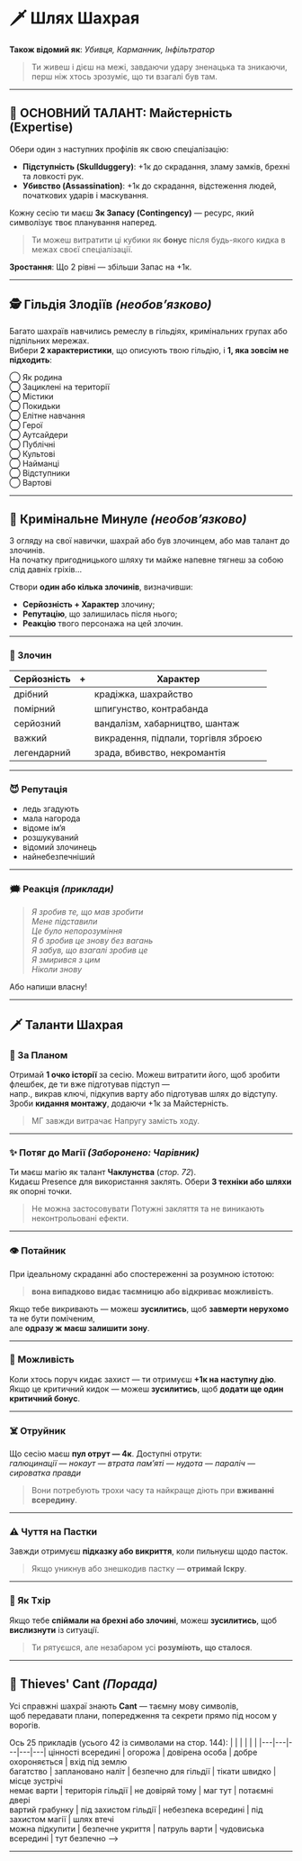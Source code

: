 # 🗡️ Шлях Шахрая

**Також відомий як**: *Убивця, Карманник, Інфільтратор*

> Ти живеш і дієш на межі, завдаючи удару зненацька та зникаючи,  
> перш ніж хтось зрозуміє, що ти взагалі був там.

---

## 🎯 ОСНОВНИЙ ТАЛАНТ: **Майстерність (Expertise)**

Обери один з наступних профілів як свою спеціалізацію:

- **Підступність (Skullduggery)**: +1к до скрадання, зламу замків, брехні та ловкості рук.  
- **Убивство (Assassination)**: +1к до скрадання, відстеження людей, початкових ударів і маскування.

Кожну сесію ти маєш **3к Запасу (Contingency)** — ресурс, який символізує твоє планування наперед.  
> Ти можеш витратити ці кубики як **бонус** після будь-якого кидка в межах своєї спеціалізації.

**Зростання**: Що 2 рівні — збільши Запас на +1к.

---

## 🕵️ Гільдія Злодіїв *(необов’язково)*

Багато шахраїв навчились ремеслу в гільдіях, кримінальних групах або підпільних мережах.  
Вибери **2 характеристики**, що описують твою гільдію, і **1, яка зовсім не підходить**:

◯ Як родина  
◯ Зациклені на території  
◯ Містики  
◯ Покидьки  
◯ Елітне навчання  
◯ Герої  
◯ Аутсайдери  
◯ Публічні  
◯ Культові  
◯ Найманці  
◯ Відступники  
◯ Вартові

---

## 🔎 Кримінальне Минуле *(необов’язково)*

З огляду на свої навички, шахрай або був злочинцем, або мав талант до злочинів.  
На початку пригодницького шляху ти майже напевне тягнеш за собою слід давніх гріхів…

Створи **один або кілька злочинів**, визначивши:

- **Серйозність + Характер** злочину;
- **Репутацію**, що залишилась після нього;
- **Реакцію** твого персонажа на цей злочин.

---

### 🔪 Злочин

| Серйозність | + | Характер |
|-------------|---|-----------|
| дрібний     |   | крадіжка, шахрайство |
| помірний    |   | шпигунство, контрабанда |
| серйозний   |   | вандалізм, хабарництво, шантаж |
| важкий      |   | викрадення, підпали, торгівля зброєю |
| легендарний |   | зрада, вбивство, некромантія |

---

### 😈 Репутація

- ледь згадують  
- мала нагорода  
- відоме ім’я  
- розшукуваний  
- відомий злочинець  
- найнебезпечніший

---

### 🗯️ Реакція *(приклади)*

> *Я зробив те, що мав зробити*  
> *Мене підставили*  
> *Це було непорозуміння*  
> *Я б зробив це знову без вагань*  
> *Я забув, що взагалі зробив це*  
> *Я змирився з цим*  
> *Ніколи знову*

Або напиши власну!

---


## 🗡️ Таланти Шахрая

### 📜 За Планом  
Отримай **1 очко історії** за сесію. Можеш витратити його, щоб зробити флешбек, де ти вже підготував підступ —  
напр., викрав ключі, підкупив варту або підготував шлях до відступу.  
Зроби **кидання монтажу**, додаючи +1к за Майстерність.  
> МГ завжди витрачає Напругу замість ходу.

---

### ✨ Потяг до Магії *(Заборонено: Чарівник)*  
Ти маєш магію як талант **Чаклунства** (*стор. 72*).  
Кидаєш Presence для використання заклять. Обери **3 техніки або шляхи** як опорні точки.  
> Не можна застосовувати Потужні закляття та не виникають неконтрольовані ефекти.

---

### 👁️ Потайник  
При ідеальному скраданні або спостереженні за розумною істотою:  
> **вона випадково видає таємницю або відкриває можливість**.

Якщо тебе викривають — можеш **зусилитись**, щоб **завмерти нерухомо** та не бути поміченим,  
але **одразу ж маєш залишити зону**.

---

### 🎯 Можливість  
Коли хтось поруч кидає захист — ти отримуєш **+1к на наступну дію**.  
Якщо це критичний кидок — можеш **зусилитись**, щоб **додати ще один критичний бонус**.

---

### ☠️ Отруйник  
Що сесію маєш **пул отрут — 4к**. Доступні отрути:  
*галюцинації — нокаут — втрата пам’яті — нудота — параліч — сироватка правди*  
> Вони потребують трохи часу та найкраще діють при **вживанні всередину**.

---

### ⚠️ Чуття на Пастки  
Завжди отримуєш **підказку або викриття**, коли пильнуєш щодо пасток.  
> Якщо уникнув або знешкодив пастку — **отримай Іскру**.

---

### 🐀 Як Тхір  
Якщо тебе **спіймали на брехні або злочині**, можеш **зусилитись**, щоб **вислизнути** із ситуації.  
> Ти рятуєшся, але незабаром усі **розуміють, що сталося**.

---

## 🧾 Thieves' Cant *(Порада)*

Усі справжні шахраї знають **Cant** — таємну мову символів,  
щоб передавати плани, попередження та секрети прямо під носом у ворогів.

Ось 25 прикладів (усього 42 із символами на стор. 144):
| | | | | |
|---|---|---|---|---|
цінності всередині   | огорожа         | довірена особа     | добре охороняється   | вхід під землю  
багатство            | заплановано наліт | безпечно для гільдії | тікати швидко        | місце зустрічі  
немає варти          | територія гільдії | не довіряй тому     | маг тут              | потаємні двері  
вартий грабунку      | під захистом гільдії | небезпека всередині | під захистом магії   | шлях втечі  
можна підкупити      | безпечне укриття | патруль варти       | чудовиська всередині | тут безпечно   -->





---

